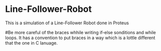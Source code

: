 # Line-Follower-Robot
This is a simulation of a Line-Follower Robot done in Proteus

#Be more careful of the braces whhile writing if-else sonditions and while loops. It has a convention to put braces in a way which is a lottle different that the one in C lanuage.
